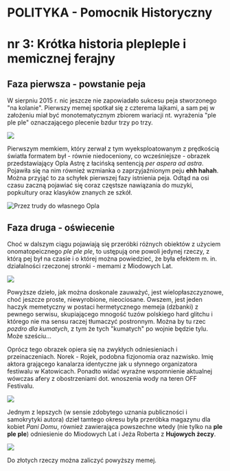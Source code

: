 # POLITYKA - Pomocnik Historyczny
# nr 3: Krótka historia plepleple i memicznej ferajny

## Faza pierwsza - powstanie peja

W sierpniu 2015 r. nic jeszcze nie zapowiadało sukcesu peja stworzonego "na kolanie". Pierwszy memej spotkał się z czterema lajkami, a sam pej w założeniu miał być monotematycznym zbiorem wariacji nt. wyrażenia "ple ple ple" oznaczającego plecenie bzdur trzy po trzy.

![](https://scontent-waw1-1.xx.fbcdn.net/v/t1.0-9/11880394_434670206736916_5533636160023970494_n.png?oh=58c663b13cb8dcae8612b94af0ff1a95&oe=5B302298)

Pierwszym memkiem, który zerwał z tym wyeksploatowanym z prędkością światła formatem był - równie niedoceniony, co wcześniejsze - obrazek przedstawiający Opla Astrę z łacińską sentencją *per aspera ad astra*. Pojawiła się na nim również wzmianka o zaprzyjaźnionym peju **ehh hahah**. Można przyjąć to za schyłek pierwszej fazy istnienia peja. Odtąd na osi czasu zaczną pojawiać się coraz częstsze nawiązania do muzyki, popkultury oraz klasyków znanych ze szkół.

![Przez trudy do własnego Opla](https://scontent-waw1-1.xx.fbcdn.net/v/t31.0-8/10687919_440619522808651_2740510221611005079_o.jpg?_nc_cat=0&oh=a289cc100a442645ff6bf9f7fad24463&oe=5B4D62B1)

## Faza druga - oświecenie
Choć w dalszym ciągu pojawiają się przeróbki różnych obiektów z użyciem onomatopeicznego *ple ple ple*, to ustępują one powoli jedynej rzeczy, z którą pej był na czasie i o której można powiedzieć, że była efektem m. in. działalności rzeczonej stronki - memami z Miodowych Lat.

![](https://scontent-waw1-1.xx.fbcdn.net/v/t1.0-9/11933485_442380549299215_7525734396851269751_n.png?oh=9d7a640e30471ff819fce0f898d4b2e0&oe=5B30E5EF)

Powyższe dzieło, jak można doskonale zauważyć, jest wielopłaszczyznowe, choć jeszcze proste, niewyrobione, nieociosane. Owszem, jest jeden haczyk memetyczny w postaci hermetycznego memeja (dzbanki) z pewnego serwisu, skupiającego mnogość tuzów polskiego hard glitchu i którego nie ma sensu raczej tłumaczyć postronnym. Można by tu rzec *pozdro dla kumatych*, z tym że tych "kumatych" po wojnie będzie tylu. Może sześciu...

Oprócz tego obrazek opiera się na zwykłych odniesieniach i przeinaczeniach. Norek - Rojek, podobna fizjonomia oraz nazwisko. Imię aktora grającego kanalarza identyczne jak u słynnego organizatora festiwalu w Katowicach. Ponadto widać wyraźne wspomnienie aktualnej wówczas afery z obostrzeniami dot. wnoszenia wody na teren OFF Festivalu.

![](https://scontent-waw1-1.xx.fbcdn.net/v/t1.0-9/11935103_444484282422175_1142738982795737471_n.png?_nc_cat=0&oh=db3d4c3f5250a39e9cfc14b42758a973&oe=5B27474C)

Jednym z lepszych (w sensie zdobytego uznania publiczności i samokrytyki autora) dzieł tamtego okresu była przeróbka magazynu dla kobiet *Pani Domu*, również zawierająca powszechne wtedy (nie tylko na **ple ple ple**) odniesienie do Miodowych Lat i Jeża Roberta z **Hujowych żeczy**.

![](https://scontent-waw1-1.xx.fbcdn.net/v/t1.0-9/12115529_446461792224424_3958536723084114645_n.png?oh=ad735a175903d025a0a7b6b333818981&oe=5B2E8B49)

Do złotych rzeczy można zaliczyć powyższy memej.